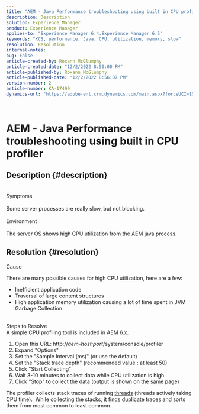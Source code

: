 ```yaml
---
title: "AEM - Java Performance troubleshooting using built in CPU profiler"
description: Description
solution: Experience Manager
product: Experience Manager
applies-to: "Experience Manager 6.4,Experience Manager 6.5"
keywords: "KCS, performance, Java, CPU, utilization, memory, slow"
resolution: Resolution
internal-notes: 
bug: False
article-created-by: Roxann McGlumphy
article-created-date: "12/2/2022 8:50:00 PM"
article-published-by: Roxann McGlumphy
article-published-date: "12/2/2022 8:56:07 PM"
version-number: 2
article-number: KA-17499
dynamics-url: "https://adobe-ent.crm.dynamics.com/main.aspx?forceUCI=1&pagetype=entityrecord&etn=knowledgearticle&id=2b6ddadf-8272-ed11-9561-6045bd006079"

---
```

# AEM - Java Performance troubleshooting using built in CPU profiler

## Description {#description}

<br>Symptoms<br><br>
Some server processes are really slow, but not blocking.
<br><br>Environment<br><br>
The server OS shows high CPU utilization from the AEM java process.




## Resolution {#resolution}


Cause

There are many possible causes for high CPU utilization, here are a few:

- Inefficient application code
- Traversal of large content structures
- High application memory utilization causing a lot of time spent in JVM Garbage Collection

<br>Steps to Resolve<br>
A simple CPU profiling tool is included in AEM 6.x.

1. Open this URL: http://*aem-host:port*/system/console/profiler
2. Expand "Options"
3. Set the "Sample Interval (ms)" (or use the default)
4. Set the "Stack trace depth" (recommended value : at least 50)
5. Click "Start Collecting"
6. Wait 3-10 minutes to collect data while CPU utilization is high
7. Click "Stop" to collect the data (output is shown on the same page)


The profiler collects stack traces of running [threads](https://docs.oracle.com/javase/tutorial/essential/concurrency/threads.html) (threads actively taking CPU time).  While collecting the stacks, it finds duplicate traces and sorts them from most common to least common.
